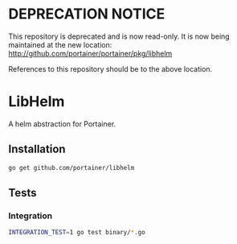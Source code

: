 # DEPRECATION NOTICE

This repository is deprecated and is now read-only. It is now being maintained at the new location:
http://github.com/portainer/portainer/pkg/libhelm

References to this repository should be to the above location.

# LibHelm

A helm abstraction for Portainer.

## Installation

```sh
go get github.com/portainer/libhelm
```

## Tests

### Integration

```sh
INTEGRATION_TEST=1 go test binary/*.go
```
